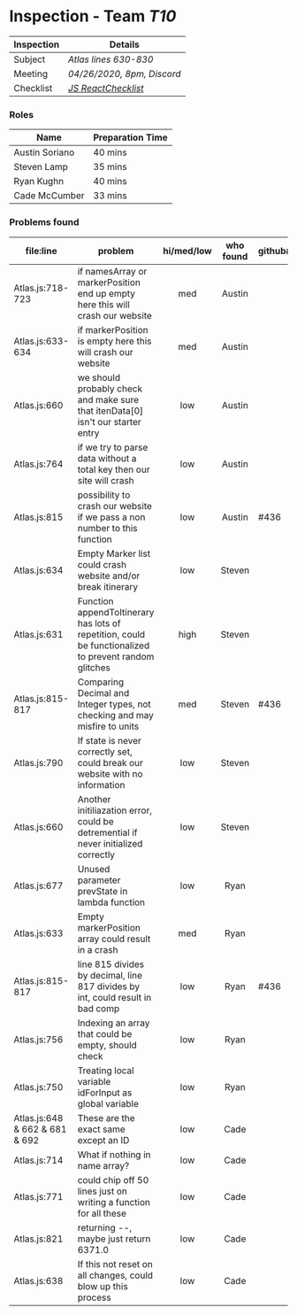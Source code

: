 # Inspection - Team *T10* 
 
| Inspection | Details |
| ----- | ----- |
| Subject | *Atlas lines 630-830* |
| Meeting | *04/26/2020, 8pm, Discord* |
| Checklist | *[JS ReactChecklist](https://devinduct.com/blogpost/22/javascript-clean-code-best-practices)* |

### Roles

| Name | Preparation Time |
| ---- | ---- |
| Austin Soriano | 40 mins |
|  Steven Lamp|35 mins  |
| Ryan Kughn | 40 mins |
| Cade McCumber | 33 mins |

### Problems found

| file:line | problem | hi/med/low | who found | github#  |
| --- | --- | :---: | :---: | --- |
| Atlas.js:718-723 | if namesArray or markerPosition end up empty here this will crash our website | med | Austin | |
| Atlas.js:633-634 | if markerPosition is empty here this will crash our website | med | Austin | |
| Atlas.js:660 | we should probably check and make sure that itenData[0] isn't our starter entry | low | Austin | |
| Atlas.js:764 | if we try to parse data without a total key then our site will crash | low | Austin | |
| Atlas.js:815 | possibility to crash our website if we pass a non number to this function | low | Austin | #436|
| Atlas.js:634| Empty Marker list could crash website and/or break itinerary| low| Steven| |
| Atlas.js:631| Function appendToItinerary has lots of repetition, could be functionalized to prevent random glitches|high|Steven|
| Atlas.js:815-817| Comparing Decimal and Integer types, not checking and may misfire to units| med| Steven| #436|
| Atlas.js:790| If state is never correctly set, could break our website with no information|low|Steven||
| Atlas.js:660| Another initiliazation error, could be detremential if never initialized correctly|low|Steven||
| Atlas.js:677| Unused parameter prevState in lambda function| low | Ryan| |
| Atlas.js:633 | Empty markerPosition array could result in a crash | med | Ryan | |
| Atlas.js:815-817 | line 815 divides by decimal, line 817 divides by int, could result in bad comp | low | Ryan | #436|
| Atlas.js:756 | Indexing an array that could be empty, should check | low | Ryan | | 
| Atlas.js:750 | Treating local variable idForInput as global variable | low | Ryan | |
| Atlas.js:648 & 662 & 681 & 692| These are the exact same except an ID | low | Cade | |
| Atlas.js:714 | What if nothing in name array? | low | Cade | |
| Atlas.js:771 | could chip off 50 lines just on writing a function for all these | low | Cade | |
| Atlas.js:821 | returning --, maybe just return 6371.0 | low | Cade | |
| Atlas.js:638 | If this not reset on all changes, could blow up this process | low | Cade | |



